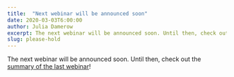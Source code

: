 ```yaml
---
title:  "Next webinar will be announced soon"
date: 2020-03-03T6:00:00
author: Julia Damerow
excerpt: The next webinar will be announced soon. Until then, check out the summary of the last webinar!
slug: please-hold
---
```


The next webinar will be announced soon. Until then, check out the [summary of the last webinar](/workshops/2020-02-27-deploy-packaging/)!

